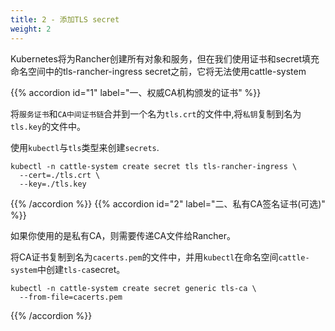 ```yaml
---
title: 2 - 添加TLS secret
weight: 2
---
```


Kubernetes将为Rancher创建所有对象和服务，但在我们使用证书和secret填充命名空间中的tls-rancher-ingress secret之前，它将无法使用cattle-system

{{% accordion id="1" label="一、权威CA机构颁发的证书" %}}

将`服务证书`和`CA中间证书链`合并到一个名为`tls.crt`的文件中,将`私钥`复制到名为`tls.key`的文件中。

使用`kubectl`与`tls`类型来创建`secrets`.

```
kubectl -n cattle-system create secret tls tls-rancher-ingress \
  --cert=./tls.crt \
  --key=./tls.key
```

{{% /accordion %}}
{{% accordion id="2" label="二、私有CA签名证书(可选)" %}}

如果你使用的是私有CA，则需要传递CA文件给Rancher。

将CA证书复制到名为`cacerts.pem`的文件中，并用`kubectl`在命名空间`cattle-system`中创建`tls-ca`secret。

```
kubectl -n cattle-system create secret generic tls-ca \
  --from-file=cacerts.pem
```

{{% /accordion %}}
